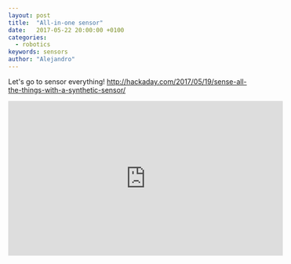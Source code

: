 ```yaml
---
layout: post
title:  "All-in-one sensor"
date:   2017-05-22 20:00:00 +0100
categories:
  - robotics
keywords: sensors
author: "Alejandro"
---
```


Let's go to sensor everything!
http://hackaday.com/2017/05/19/sense-all-the-things-with-a-synthetic-sensor/

<iframe width="560" height="315" src="https://www.youtube.com/embed/aqbKrrru2co" frameborder="0" allowfullscreen></iframe>
